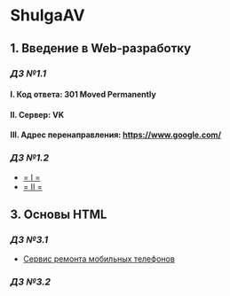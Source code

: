 # ShulgaAV
## **1. Введение в Web-разработку**
### *ДЗ №1.1*
#### I. Код ответа: 301 Moved Permanently
#### II. Сервер: VK
#### III. Адрес перенаправления: https://www.google.com/
### *ДЗ №1.2*
* [= I =](https://jsfiddle.net/ShulgaAV/tukj5916/3/)
* [= II =](https://jsfiddle.net/ShulgaAV/tukj5916/28/)
## **3. Основы HTML**
### *ДЗ №3.1*
* [Сервис ремонта мобильных телефонов](https://github.com/AdukarIT/ShulgaAV/tree/master/HTML_Link_1)
### *ДЗ №3.2*
